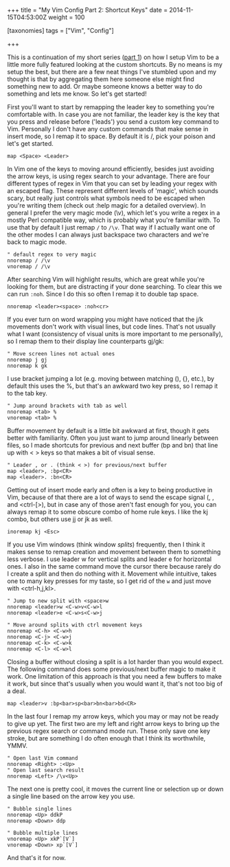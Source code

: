 +++
title = "My Vim Config Part 2: Shortcut Keys"
date = 2014-11-15T04:53:00Z
weight = 100

[taxonomies]
tags = ["Vim", "Config"]

+++

This is a continuation of my short series ([part 1](/2014/11/02/my-vim-config-part-1-the-basics/)) on how I setup Vim to be a little more fully featured looking at the custom shortcuts. By no means is my setup the best, but there are a few neat things I've stumbled upon and my thought is that by aggregating them here someone else might find something new to add. Or maybe someone knows a better way to do something and lets me know. So let's get started!

<!-- more -->

First you'll want to start by remapping the leader key to something you're comfortable with. In case you are not familiar, the leader key is the key that you press and release before ('leads') you send a custom key command to Vim. Personally I don't have any custom commands that make sense in insert mode, so I remap it to space. By default it is /, pick your poison and let's get started.

~~~
map <Space> <Leader>
~~~

In Vim one of the keys to moving around efficiently, besides just avoiding the arrow keys, is using regex search to your advantage. There are four different types of regex in Vim that you can set by leading your regex with an escaped flag. These represent different levels of 'magic', which sounds scary, but really just controls what symbols need to be escaped when you're writing them (check out :help magic for a detailed overview). In general I prefer the very magic mode (\v), which let's you write a regex in a mostly Perl compatible way, which is probably what you're familiar with. To use that by default I just remap `/` to `/\v`. That way if I actually want one of the other modes I can always just backspace two characters and we're back to magic mode.

~~~
" default regex to very magic
nnoremap / /\v
vnoremap / /\v
~~~

After searching Vim will highlight results, which are great while you're looking for them, but are distracting if your done searching. To clear this we can run `:noh`. Since I do this so often I remap it to double tap space.

~~~
nnoremap <leader><space> :noh<cr>
~~~

If you ever turn on word wrapping you might have noticed that the j/k movements don't work with visual lines, but code lines. That's not usually what I want (consistency of visual units is more important to me personally), so I remap them to their display line counterparts gj/gk:

~~~
" Move screen lines not actual ones
nnoremap j gj
nnoremap k gk
~~~

I use bracket jumping a lot (e.g. moving between matching (), {}, etc.), by default this uses the %, but that's an awkward two key press, so I remap it to the tab key.

~~~
" Jump around brackets with tab as well
nnoremap <tab> %
vnoremap <tab> %
~~~

Buffer movement by default is a little bit awkward at first, though it gets better with familiarity. Often you just want to jump around linearly between files, so I made shortcuts for previous and next buffer (bp and bn) that line up with < > keys so that makes a bit of visual sense.

~~~
" Leader , or . (think < >) for previous/next buffer
map <leader>, :bp<CR>
map <leader>. :bn<CR>
~~~

Getting out of insert mode early and often is a key to being productive in Vim, because of that there are a lot of ways to send the escape signal (<esc>, <ctrl-c>, and <ctrl-[>), but in case any of those aren't fast enough for you, you can always remap it to some obscure combo of home rule keys. I like the kj combo, but others use jj or jk as well.

~~~
inoremap kj <Esc>
~~~

If you use Vim windows (think window *splits*) frequently, then I think it makes sense to remap creation and movement between them to something less verbose. I use leader w for vertical splits and leader e for horizontal ones. I also in the same command move the cursor there because rarely do I create a split and then do nothing with it. Movement while intuitive, takes one to many key presses for my taste, so I get rid of the `w` and just move with <ctrl-h,j,kl>.

~~~
" Jump to new split with <space>w
nnoremap <leader>w <C-w>v<C-w>l
nnoremap <leader>e <C-w>s<C-w>j

" Move around splits with ctrl movement keys
nnoremap <C-h> <C-w>h
nnoremap <C-j> <C-w>j
nnoremap <C-k> <C-w>k
nnoremap <C-l> <C-w>l
~~~

Closing a buffer without closing a split is a lot harder than you would expect. The following command does some previous/next buffer magic to make it work. One limitation of this approach is that you need a few buffers to make it work, but since that's usually when you would want it, that's not too big of a deal.

~~~
map <leader>v :bp<bar>sp<bar>bn<bar>bd<CR>
~~~

In the last four I remap my arrow keys, which you may or may not be ready to give up yet. The first two are my left and right arrow keys to bring up the previous regex search or command mode run. These only save one key stroke, but are something I do often enough that I think its worthwhile, YMMV.

~~~
" Open last Vim command
nnoremap <Right> :<Up>
" Open last search result
nnoremap <Left> /\v<Up>
~~~

The next one is pretty cool, it moves the current line or selection up or down a single line based on the arrow key you use.

~~~
" Bubble single lines
nnoremap <Up> ddkP
nnoremap <Down> ddp

" Bubble multiple lines
vnoremap <Up> xkP`[V`]
vnoremap <Down> xp`[V`]
~~~

And that's it for now.
